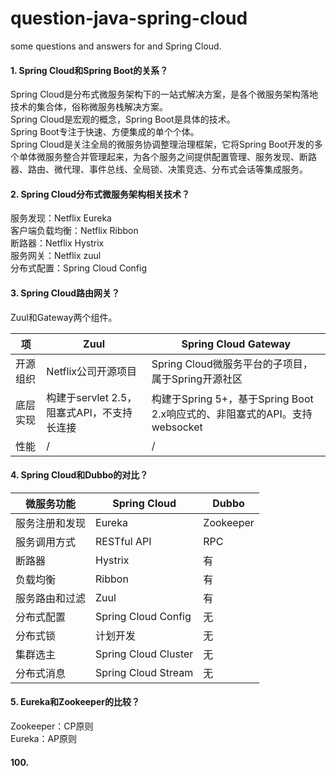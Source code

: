 # question-java-spring-cloud
some questions and answers for and Spring Cloud.

#### 1. Spring Cloud和Spring Boot的关系？
Spring Cloud是分布式微服务架构下的一站式解决方案，是各个微服务架构落地技术的集合体，俗称微服务栈解决方案。<br>
Spring Cloud是宏观的概念，Spring Boot是具体的技术。<br>
Spring Boot专注于快速、方便集成的单个个体。<br>
Spring Cloud是关注全局的微服务协调整理治理框架，它将Spring Boot开发的多个单体微服务整合并管理起来，为各个服务之间提供配置管理、服务发现、断路器、路由、微代理、事件总线、全局锁、决策竞选、分布式会话等集成服务。

#### 2. Spring Cloud分布式微服务架构相关技术？
服务发现：Netflix Eureka<br>
客户端负载均衡：Netflix Ribbon<br>
断路器：Netflix Hystrix<br>
服务网关：Netflix zuul<br>
分布式配置：Spring Cloud Config<br>

#### 3. Spring Cloud路由网关？
Zuul和Gateway两个组件。

项 | Zuul | Spring Cloud Gateway
-|-|-
开源组织 | Netflix公司开源项目 | Spring Cloud微服务平台的子项目，属于Spring开源社区
底层实现 | 构建于servlet 2.5，阻塞式API，不支持长连接 | 构建于Spring 5+，基于Spring Boot 2.x响应式的、非阻塞式的API。支持websocket
性能 | / | /



#### 4. Spring Cloud和Dubbo的对比？
微服务功能 | Spring Cloud | Dubbo
-| - | -
服务注册和发现 | Eureka | Zookeeper
服务调用方式 | RESTful API | RPC
断路器 | Hystrix | 有
负载均衡 | Ribbon | 有
服务路由和过滤 | Zuul | 有
分布式配置 | Spring Cloud Config | 无
分布式锁 | 计划开发 | 无
集群选主 | Spring Cloud Cluster | 无
分布式消息 | Spring Cloud Stream | 无

#### 5. Eureka和Zookeeper的比较？
Zookeeper：CP原则<br>
Eureka：AP原则




#### 100.
